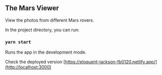 
## The Mars Viewer

View the photos from different Mars rovers. 

In the project directory, you can run:

### `yarn start`

Runs the app in the development mode.<br />

Check the deployed version [https://eloquent-jackson-fb0120.netlify.app/](http://localhost:3000) 

